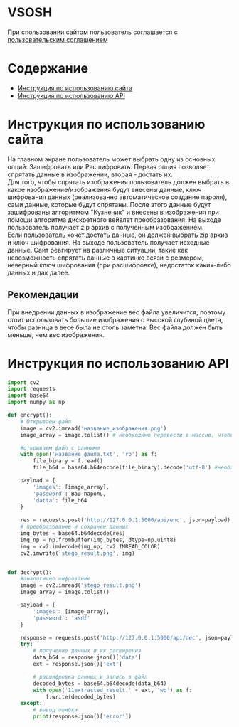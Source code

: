 # VSOSH
При спользовании сайтом пользователь соглашается с [пользовательским соглашением](https://github.com/Kot-v-sapogah-tech/VSOSH/blob/main/%D0%9F%D0%BE%D0%BB%D1%8C%D0%B7%D0%BE%D0%B2%D0%B0%D1%82%D0%B5%D0%BB%D1%8C%D1%81%D0%BA%D0%BE%D0%B5%20%D1%81%D0%BE%D0%B3%D0%BB%D0%B0%D1%88%D0%B5%D0%BD%D0%B8%D0%B5)
# Содержание
- [Инструкция по использованию сайта](#Инструкция-по-использованию-сайта)
- [Инструкция по использованию API](#Инструкция-по-использованию-API)

# Инструкция по использованию сайта
На главном экране пользователь может выбрать одну из основных опций: Зашифровать или Расшифровать. Первая опция позволяет спрятать данные в изображении, вторая - достать их. <br>
Для того, чтобы спрятать изображения пользователь должен выбрать в какое изображение/изображения будут внесены данные, ключ шифрования данных (реализованно автоматическое создание пароля), сами данные, которые будут спрятаны. После этого данные будут зашифрованы алгоритмом "Кузнечик" и внесены в изображения при помощи алгоритма дискретного вейвлет преобразования. На выходе пользователь получает zip архив с полученным изображением.<br>
Если пользователь хочет достать данные, он должен выбрать zip архив и ключ шифрования. На выходе пользователь получает исходные данные.
Сайт реагирует на различные ситуации, такие как невозможность спрятать данные в картинке всязи с резмером, неверный ключ шифрования (при расшифровке), недостаток каких-либо данных и дак далее.
## Рекомендации
При внедрении данных в изображение вес файла увеличится, поэтому стоит использовать большие изображения с высокой глубиной цвета, чтобы разница в  весе была не столь заметна. Вес файла должен быть меньше, чем вес изображения.
# Инструкция по использованию API
``` python
import cv2
import requests
import base64
import numpy as np

def encrypt():
    # Открываем файл
    image = cv2.imread('название_изображения.png')
    image_array = image.tolist() # необходимо перевести в массив, чтобы можно было положить в JSON

    #открываем файл с данными
    with open('название_файла.txt', 'rb') as f:
        file_binary = f.read()
        file_b64 = base64.b64encode(file_binary).decode('utf-8') #необходимо перевести из битовых строк, чтобы можно было положить в JSON

    payload = {
        'images': [image_array],
        'password': Ваш пароль,
        'datta': file_b64  
    }
    
    res = requests.post('http://127.0.0.1:5000/api/enc', json=payload).json()['image']# получение изображения в виде base64 код
    # преобразование и сохрание данных
    img_bytes = base64.b64decode(res)
    img_np = np.frombuffer(img_bytes, dtype=np.uint8)
    img = cv2.imdecode(img_np, cv2.IMREAD_COLOR)
    cv2.imwrite('stego_result.png', img)


def decrypt():
    #аналогично шифрованию
    image = cv2.imread('stego_result.png')
    image_array = image.tolist()

    payload = {
        'images': [image_array],
        'password': 'asdf'
    }

    response = requests.post('http://127.0.0.1:5000/api/dec', json=payload)
    try:
        # получение данных и их расширения
        data_b64 = response.json()['data']
        ext = response.json()['ext']

        # расшифровка данных и запись в файл 
        decoded_bytes = base64.b64decode(data_b64)
        with open('11extracted_result.' + ext, 'wb') as f:
            f.write(decoded_bytes)
    except:
        # вывод ошибки
        print(response.json()['error'])
```
